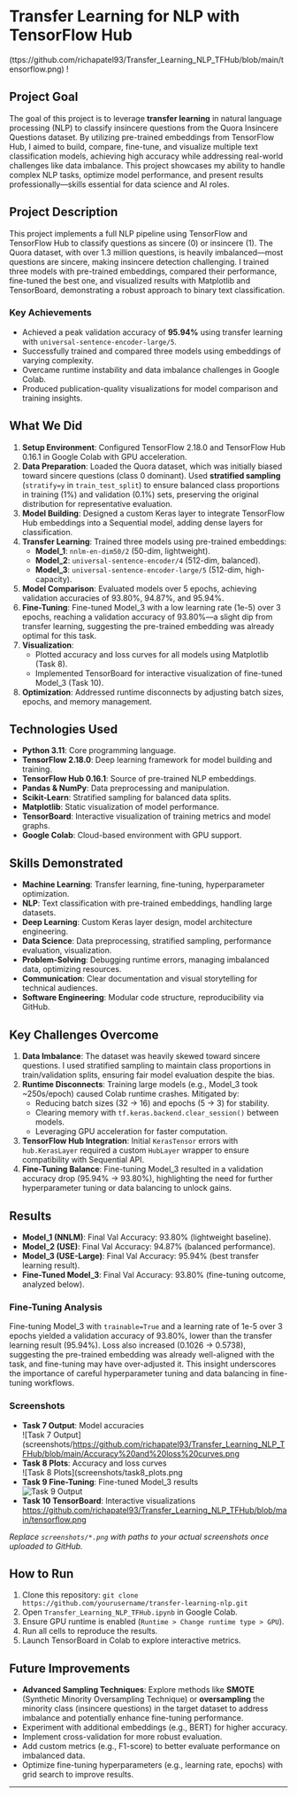 # Transfer Learning for NLP with TensorFlow Hub
(ttps://github.com/richapatel93/Transfer_Learning_NLP_TFHub/blob/main/tensorflow.png)
!  


## Project Goal
The goal of this project is to leverage **transfer learning** in natural language processing (NLP) to classify insincere questions from the Quora Insincere Questions dataset. By utilizing pre-trained embeddings from TensorFlow Hub, I aimed to build, compare, fine-tune, and visualize multiple text classification models, achieving high accuracy while addressing real-world challenges like data imbalance. This project showcases my ability to handle complex NLP tasks, optimize model performance, and present results professionally—skills essential for data science and AI roles.

## Project Description
This project implements a full NLP pipeline using TensorFlow and TensorFlow Hub to classify questions as sincere (0) or insincere (1). The Quora dataset, with over 1.3 million questions, is heavily imbalanced—most questions are sincere, making insincere detection challenging. I trained three models with pre-trained embeddings, compared their performance, fine-tuned the best one, and visualized results with Matplotlib and TensorBoard, demonstrating a robust approach to binary text classification.

### Key Achievements
- Achieved a peak validation accuracy of **95.94%** using transfer learning with `universal-sentence-encoder-large/5`.
- Successfully trained and compared three models using embeddings of varying complexity.
- Overcame runtime instability and data imbalance challenges in Google Colab.
- Produced publication-quality visualizations for model comparison and training insights.

## What We Did
1. **Setup Environment**: Configured TensorFlow 2.18.0 and TensorFlow Hub 0.16.1 in Google Colab with GPU acceleration.
2. **Data Preparation**: Loaded the Quora dataset, which was initially biased toward sincere questions (class 0 dominant). Used **stratified sampling** (`stratify=y` in `train_test_split`) to ensure balanced class proportions in training (1%) and validation (0.1%) sets, preserving the original distribution for representative evaluation.
3. **Model Building**: Designed a custom Keras layer to integrate TensorFlow Hub embeddings into a Sequential model, adding dense layers for classification.
4. **Transfer Learning**: Trained three models using pre-trained embeddings:
   - **Model_1**: `nnlm-en-dim50/2` (50-dim, lightweight).
   - **Model_2**: `universal-sentence-encoder/4` (512-dim, balanced).
   - **Model_3**: `universal-sentence-encoder-large/5` (512-dim, high-capacity).
5. **Model Comparison**: Evaluated models over 5 epochs, achieving validation accuracies of 93.80%, 94.87%, and 95.94%.
6. **Fine-Tuning**: Fine-tuned Model_3 with a low learning rate (1e-5) over 3 epochs, reaching a validation accuracy of 93.80%—a slight dip from transfer learning, suggesting the pre-trained embedding was already optimal for this task.
7. **Visualization**: 
   - Plotted accuracy and loss curves for all models using Matplotlib (Task 8).
   - Implemented TensorBoard for interactive visualization of fine-tuned Model_3 (Task 10).
8. **Optimization**: Addressed runtime disconnects by adjusting batch sizes, epochs, and memory management.

## Technologies Used
- **Python 3.11**: Core programming language.
- **TensorFlow 2.18.0**: Deep learning framework for model building and training.
- **TensorFlow Hub 0.16.1**: Source of pre-trained NLP embeddings.
- **Pandas & NumPy**: Data preprocessing and manipulation.
- **Scikit-Learn**: Stratified sampling for balanced data splits.
- **Matplotlib**: Static visualization of model performance.
- **TensorBoard**: Interactive visualization of training metrics and model graphs.
- **Google Colab**: Cloud-based environment with GPU support.

## Skills Demonstrated
- **Machine Learning**: Transfer learning, fine-tuning, hyperparameter optimization.
- **NLP**: Text classification with pre-trained embeddings, handling large datasets.
- **Deep Learning**: Custom Keras layer design, model architecture engineering.
- **Data Science**: Data preprocessing, stratified sampling, performance evaluation, visualization.
- **Problem-Solving**: Debugging runtime errors, managing imbalanced data, optimizing resources.
- **Communication**: Clear documentation and visual storytelling for technical audiences.
- **Software Engineering**: Modular code structure, reproducibility via GitHub.

## Key Challenges Overcome
1. **Data Imbalance**: The dataset was heavily skewed toward sincere questions. I used stratified sampling to maintain class proportions in train/validation splits, ensuring fair model evaluation despite the bias.
2. **Runtime Disconnects**: Training large models (e.g., Model_3 took ~250s/epoch) caused Colab runtime crashes. Mitigated by:
   - Reducing batch sizes (32 → 16) and epochs (5 → 3) for stability.
   - Clearing memory with `tf.keras.backend.clear_session()` between models.
   - Leveraging GPU acceleration for faster computation.
3. **TensorFlow Hub Integration**: Initial `KerasTensor` errors with `hub.KerasLayer` required a custom `HubLayer` wrapper to ensure compatibility with Sequential API.
4. **Fine-Tuning Balance**: Fine-tuning Model_3 resulted in a validation accuracy drop (95.94% → 93.80%), highlighting the need for further hyperparameter tuning or data balancing to unlock gains.

## Results
- **Model_1 (NNLM)**: Final Val Accuracy: 93.80% (lightweight baseline).
- **Model_2 (USE)**: Final Val Accuracy: 94.87% (balanced performance).
- **Model_3 (USE-Large)**: Final Val Accuracy: 95.94% (best transfer learning result).
- **Fine-Tuned Model_3**: Final Val Accuracy: 93.80% (fine-tuning outcome, analyzed below).

### Fine-Tuning Analysis
Fine-tuning Model_3 with `trainable=True` and a learning rate of 1e-5 over 3 epochs yielded a validation accuracy of 93.80%, lower than the transfer learning result (95.94%). Loss also increased (0.1026 → 0.5738), suggesting the pre-trained embedding was already well-aligned with the task, and fine-tuning may have over-adjusted it. This insight underscores the importance of careful hyperparameter tuning and data balancing in fine-tuning workflows.

### Screenshots
- **Task 7 Output**: Model accuracies  
  ![Task 7 Output](screenshots/https://github.com/richapatel93/Transfer_Learning_NLP_TFHub/blob/main/Accuracy%20and%20loss%20curves.png
- **Task 8 Plots**: Accuracy and loss curves  
  ![Task 8 Plots](screenshots/task8_plots.png
- **Task 9 Fine-Tuning**: Fine-tuned Model_3 results  
  ![Task 9 Output](screenshots/task9_output.png)
- **Task 10 TensorBoard**: Interactive visualizations  
   https://github.com/richapatel93/Transfer_Learning_NLP_TFHub/blob/main/tensorflow.png

*Replace `screenshots/*.png` with paths to your actual screenshots once uploaded to GitHub.*

## How to Run
1. Clone this repository: `git clone https://github.com/yourusername/transfer-learning-nlp.git`
2. Open `Transfer_Learning_NLP_TFHub.ipynb` in Google Colab.
3. Ensure GPU runtime is enabled (`Runtime > Change runtime type > GPU`).
4. Run all cells to reproduce the results.
5. Launch TensorBoard in Colab to explore interactive metrics.

## Future Improvements
- **Advanced Sampling Techniques**: Explore methods like **SMOTE** (Synthetic Minority Oversampling Technique) or **oversampling** the minority class (insincere questions) in the target dataset to address imbalance and potentially enhance fine-tuning performance.
- Experiment with additional embeddings (e.g., BERT) for higher accuracy.
- Implement cross-validation for more robust evaluation.
- Add custom metrics (e.g., F1-score) to better evaluate performance on imbalanced data.
- Optimize fine-tuning hyperparameters (e.g., learning rate, epochs) with grid search to improve results.



---

